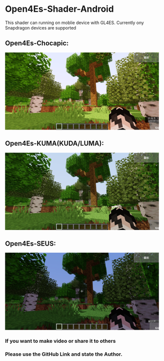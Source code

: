 # Open4Es-Shader-Android
This shader can running on moblie device with GL4ES. Currently ony Snapdragon devices are supported
## Open4Es-Chocapic:
![avatar](image/Chocapic.jpg)  
## Open4Es-KUMA(KUDA/LUMA):
![avatar](image/KUMA.jpg)  
## Open4Es-SEUS:
![avatar](image/SEUS.jpg)  
### If you want to make video or share it to others
### Please use the GitHub Link and state the Author.

